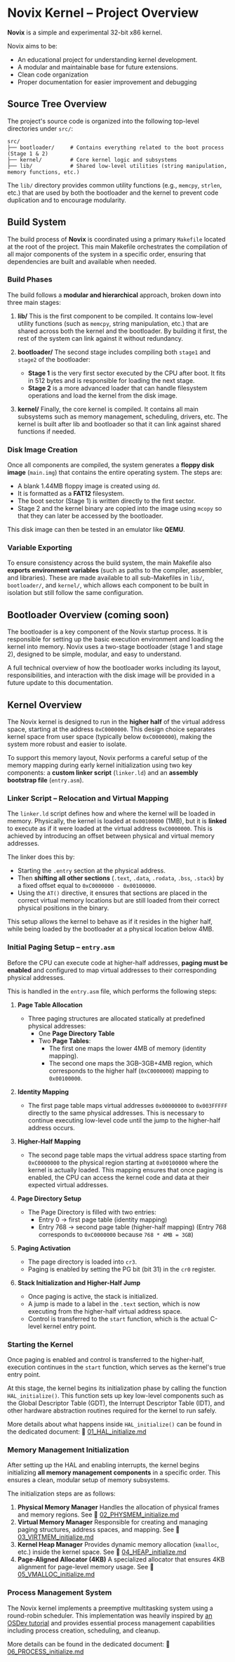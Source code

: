 # Novix Kernel – Project Overview

**Novix** is a simple and experimental 32-bit x86 kernel.

Novix aims to be:
- An educational project for understanding kernel development.
- A modular and maintainable base for future extensions.
- Clean code organization
- Proper documentation for easier improvement and debugging

## Source Tree Overview

The project's source code is organized into the following top-level directories under `src/`:

```
src/
├── bootloader/     # Contains everything related to the boot process (Stage 1 & 2)
├── kernel/         # Core kernel logic and subsystems
├── lib/            # Shared low-level utilities (string manipulation, memory functions, etc.)
```

The `lib/` directory provides common utility functions (e.g., `memcpy`, `strlen`, etc.) that are used by both the bootloader and the kernel to prevent code duplication and to encourage modularity.

## Build System

The build process of **Novix** is coordinated using a primary `Makefile` located at the root of the project. This main Makefile orchestrates the compilation of all major components of the system in a specific order, ensuring that dependencies are built and available when needed.

### Build Phases

The build follows a **modular and hierarchical** approach, broken down into three main stages:

1. **lib/** This is the first component to be compiled. It contains low-level utility functions (such as `memcpy`, string manipulation, etc.) that are shared across both the kernel and the bootloader. By building it first, the rest of the system can link against it without redundancy.

2. **bootloader/** The second stage includes compiling both `stage1` and `stage2` of the bootloader:
   * **Stage 1** is the very first sector executed by the CPU after boot. It fits in 512 bytes and is responsible for loading the next stage.
   * **Stage 2** is a more advanced loader that can handle filesystem operations and load the kernel from the disk image.

3. **kernel/** Finally, the core kernel is compiled. It contains all main subsystems such as memory management, scheduling, drivers, etc. The kernel is built after lib and bootloader so that it can link against shared functions if needed.

### Disk Image Creation

Once all components are compiled, the system generates a **floppy disk image** (`main.img`) that contains the entire operating system. The steps are:

* A blank 1.44MB floppy image is created using `dd`.
* It is formatted as a **FAT12** filesystem.
* The boot sector (Stage 1) is written directly to the first sector.
* Stage 2 and the kernel binary are copied into the image using `mcopy` so that they can later be accessed by the bootloader.

This disk image can then be tested in an emulator like **QEMU**.

### Variable Exporting

To ensure consistency across the build system, the main Makefile also **exports environment variables** (such as paths to the compiler, assembler, and libraries). These are made available to all sub-Makefiles in `lib/`, `bootloader/`, and `kernel/`, which allows each component to be built in isolation but still follow the same configuration.

## Bootloader Overview (coming soon)

The bootloader is a key component of the Novix startup process. It is responsible for setting up the basic execution environment and loading the kernel into memory. Novix uses a two-stage bootloader (stage 1 and stage 2), designed to be simple, modular, and easy to understand.

A full technical overview of how the bootloader works including its layout, responsibilities, and interaction with the disk image will be provided in a future update to this documentation.

## Kernel Overview

The Novix kernel is designed to run in the **higher half** of the virtual address space, starting at the address `0xC0000000`. This design choice separates kernel space from user space (typically below `0xC0000000`), making the system more robust and easier to isolate.

To support this memory layout, Novix performs a careful setup of the memory mapping during early kernel initialization using two key components: a **custom linker script** (`linker.ld`) and an **assembly bootstrap file** (`entry.asm`).

### Linker Script – Relocation and Virtual Mapping

The `linker.ld` script defines how and where the kernel will be loaded in memory. Physically, the kernel is loaded at `0x00100000` (1MB), but it is **linked** to execute as if it were loaded at the virtual address `0xC0000000`. This is achieved by introducing an offset between physical and virtual memory addresses.

The linker does this by:
* Starting the `.entry` section at the physical address.
* Then **shifting all other sections** (`.text`, `.data`, `.rodata`, `.bss`, `.stack`) by a fixed offset equal to `0xC0000000 - 0x00100000`.
* Using the `AT()` directive, it ensures that sections are placed in the correct virtual memory locations but are still loaded from their correct physical positions in the binary.

This setup allows the kernel to behave as if it resides in the higher half, while being loaded by the bootloader at a physical location below 4MB.

### Initial Paging Setup – `entry.asm`

Before the CPU can execute code at higher-half addresses, **paging must be enabled** and configured to map virtual addresses to their corresponding physical addresses.

This is handled in the `entry.asm` file, which performs the following steps:

1. **Page Table Allocation**
   * Three paging structures are allocated statically at predefined physical addresses:
      * One **Page Directory Table**
      * Two **Page Tables**:
         * The first one maps the lower 4MB of memory (identity mapping).
         * The second one maps the 3GB–3GB+4MB region, which corresponds to the higher half (`0xC0000000`) mapping to `0x00100000`.

2. **Identity Mapping**
   * The first page table maps virtual addresses `0x00000000` to `0x003FFFFF` directly to the same physical addresses. This is necessary to continue executing low-level code until the jump to the higher-half address occurs.

3. **Higher-Half Mapping**
   * The second page table maps the virtual address space starting from `0xC0000000` to the physical region starting at `0x00100000` where the kernel is actually loaded. This mapping ensures that once paging is enabled, the CPU can access the kernel code and data at their expected virtual addresses.

4. **Page Directory Setup**
   * The Page Directory is filled with two entries:
      * Entry 0 → first page table (identity mapping)
      * Entry 768 → second page table (higher-half mapping) (Entry 768 corresponds to `0xC0000000` because `768 * 4MB = 3GB`)

5. **Paging Activation**
   * The page directory is loaded into `cr3`.
   * Paging is enabled by setting the PG bit (bit 31) in the `cr0` register.

6. **Stack Initialization and Higher-Half Jump**
   * Once paging is active, the stack is initialized.
   * A jump is made to a label in the `.text` section, which is now executing from the higher-half virtual address space.
   * Control is transferred to the `start` function, which is the actual C-level kernel entry point.

### Starting the Kernel

Once paging is enabled and control is transferred to the higher-half, execution continues in the `start` function, which serves as the kernel's true entry point.

At this stage, the kernel begins its initialization phase by calling the function `HAL_initialize()`. This function sets up key low-level components such as the Global Descriptor Table (GDT), the Interrupt Descriptor Table (IDT), and other hardware abstraction routines required for the kernel to run safely.

More details about what happens inside `HAL_initialize()` can be found in the dedicated document: 📄 [01_HAL_initialize.md](01_HAL_initialize.md)

### Memory Management Initialization

After setting up the HAL and enabling interrupts, the kernel begins initializing **all memory management components** in a specific order. This ensures a clean, modular setup of memory subsystems.

The initialization steps are as follows:

1. **Physical Memory Manager** Handles the allocation of physical frames and memory regions. See 📄 [02_PHYSMEM_initialize.md](02_PHYSMEM_initialize.md)
2. **Virtual Memory Manager** Responsible for creating and managing paging structures, address spaces, and mapping. See 📄 [03_VIRTMEM_initialize.md](03_VIRTMEM_initialize.md)
3. **Kernel Heap Manager** Provides dynamic memory allocation (`kmalloc`, etc.) inside the kernel space. See 📄 [04_HEAP_initialize.md](04_HEAP_initialize.md)
4. **Page-Aligned Allocator (4KB)** A specialized allocator that ensures 4KB alignment for page-level memory usage. See 📄 [05_VMALLOC_initialize.md](05_VMALLOC_initialize.md)

### Process Management System

The Novix kernel implements a preemptive multitasking system using a round-robin scheduler. This implementation was heavily inspired by [an OSDev tutorial](Brendan_MultiTasking_Tutorial.pdf) and provides essential process management capabilities including process creation, scheduling, and cleanup.

More details can be found in the dedicated document: 📄 [06_PROCESS_initialize.md](06_PROCESS_initialize.md)